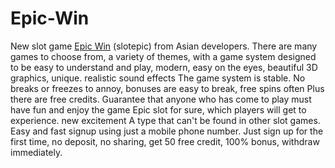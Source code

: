 # Epic-Win
New slot game [Epic Win](https://slotepic.com/) (slotepic) from Asian developers. There are many games to choose from, a variety of themes, with a game system designed to be easy to understand and play, modern, easy on the eyes, beautiful 3D graphics, unique. realistic sound effects The game system is stable. No breaks or freezes to annoy, bonuses are easy to break, free spins often Plus there are free credits. Guarantee that anyone who has come to play must have fun and enjoy the game Epic slot for sure, which players will get to experience. new excitement A type that can't be found in other slot games. Easy and fast signup using just a mobile phone number. Just sign up for the first time, no deposit, no sharing, get 50 free credit, 100% bonus, withdraw immediately.

